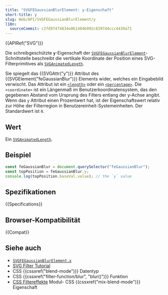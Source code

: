```yaml
---
title: "SVGFEGaussianBlurElement: y-Eigenschaft"
short-title: y
slug: Web/API/SVGFEGaussianBlurElement/y
l10n:
  sourceCommit: c2fd97474834e061404b992c8397d4ccc4439a71
---
```


{{APIRef("SVG")}}

Die schreibgeschützte **`y`**-Eigenschaft der [`SVGFEGaussianBlurElement`](/de/docs/Web/API/SVGFEGaussianBlurElement)-Schnittstelle beschreibt die vertikale Koordinate der Position eines SVG-Filterprimitives als [`SVGAnimatedLength`](/de/docs/Web/API/SVGAnimatedLength).

Sie spiegelt das {{SVGAttr("y")}} Attribut des {{SVGElement("feGaussianBlur")}} Elements wider, welches ein Eingabebild verwischt. Das Attribut ist ein [`<length>`](/de/docs/Web/SVG/Guides/Content_type#length) oder ein [`<percentage>`](/de/docs/Web/SVG/Guides/Content_type#percentage). Die `<coordinate>` ist ein Längenmaß im Benutzerkoordinatensystem, das den gegebenen Abstand vom Ursprung des Filters entlang der y-Achse angibt. Wenn das `y` Attribut einen Prozentwert hat, ist der Eigenschaftswert relativ zur Höhe der Filterregion in Benutzereinheit-Systemeinheiten. Der Standardwert ist `0`.

## Wert

Ein [`SVGAnimatedLength`](/de/docs/Web/API/SVGAnimatedLength).

## Beispiel

```js
const feGaussianBlur = document.querySelector("feGaussianBlur");
const topPosition = feGaussianBlur.y;
console.log(topPosition.baseVal.value); // the `y` value
```

## Spezifikationen

{{Specifications}}

## Browser-Kompatibilität

{{Compat}}

## Siehe auch

- [`SVGFEGaussianBlurElement.x`](/de/docs/Web/API/SVGFEGaussianBlurElement/x)
- [SVG Filter Tutorial](/de/docs/Web/SVG/Tutorials/SVG_from_scratch/SVG_Filters_Tutorial)
- CSS {{cssxref("blend-mode")}} Datentyp
- CSS {{cssxref("filter-function/blur", "blur()")}} Funktion
- [CSS Filtereffekte](/de/docs/Web/CSS/CSS_filter_effects) Modul- CSS {{cssxref("mix-blend-mode")}} Eigenschaft
